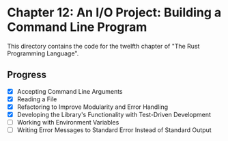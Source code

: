 # Chapter 12: An I/O Project: Building a Command Line Program

This directory contains the code for the twelfth chapter of "The Rust
Programming Language".

## Progress

- [x] Accepting Command Line Arguments
- [x] Reading a File
- [x] Refactoring to Improve Modularity and Error Handling
- [x] Developing the Library's Functionality with Test-Driven Development
- [ ] Working with Environment Variables
- [ ] Writing Error Messages to Standard Error Instead of Standard Output